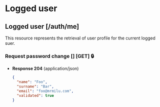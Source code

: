 # Logged user

## Logged user [/auth/me]

This resource represents the retrieval of user profile for the current logged suer.

### Request password change [] [GET] 🔒

+ **Response 204** (application/json)
  ```json
  {
    "name": "Foo",
    "surname": "Bar",
    "email": "foo@mrmilu.com",
    "validated": true
  }
  ```